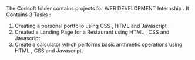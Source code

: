 The Codsoft folder contains projects for WEB DEVELOPMENT Internship .
It Contains 3 Tasks : 
  1. Creating a personal portfolio using CSS , HTML and Javascript .
  2. Created a Landing Page for a Restaurant using HTML , CSS and Javascript.
  3. Create a calculator which performs basic arithmetic operations using HTML , CSS and Javascript. 
